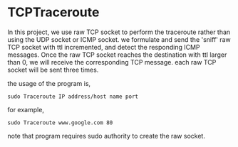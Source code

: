 # TCPTraceroute
In this project, we use raw TCP socket to perform the traceroute rather than using the UDP socket or ICMP socket. we formulate and send the 'sniff' raw TCP socket with ttl incremented, and detect the responding ICMP messages. Once the raw TCP socket reaches the destination with ttl larger than 0, we will receive the corresponding TCP message. each raw TCP socket will be sent three times.

the usage of the program is,
```shell
sudo Traceroute IP address/host name port
```
for example,
```shell
sudo Traceroute www.google.com 80
```

note that program requires sudo authority to create the raw socket.


